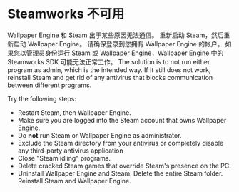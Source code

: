 # Steamworks 不可用

Wallpaper Engine 和 Steam 出于某些原因无法通信。 重新启动 Steam，然后重新启动 Wallpaper Engine。 请确保登录到您拥有 Wallpaper Engine 的帐户。 如果您以管理员身份运行 Steam 或 Wallpaper Engine，Wallpaper Engine 中的 Steamworks SDK 可能无法正常工作。 The solution is to not run either program as admin, which is the intended way. If it still does not work, reinstall Steam and get rid of any antivirus that blocks communication between different programs.

Try the following steps:

* Restart Steam, then Wallpaper Engine.
* Make sure you are logged into the Steam account that owns Wallpaper Engine.
* Do **not** run Steam or Wallpaper Engine as administrator.
* Exclude the Steam directory from your antivirus or completely disable any third-party antivirus application
* Close "Steam idling" programs.
* Delete cracked Steam games that override Steam's presence on the PC.
* Uninstall Wallpaper Engine and Steam. Delete the entire Steam folder. Reinstall Steam and Wallpaper Engine.
